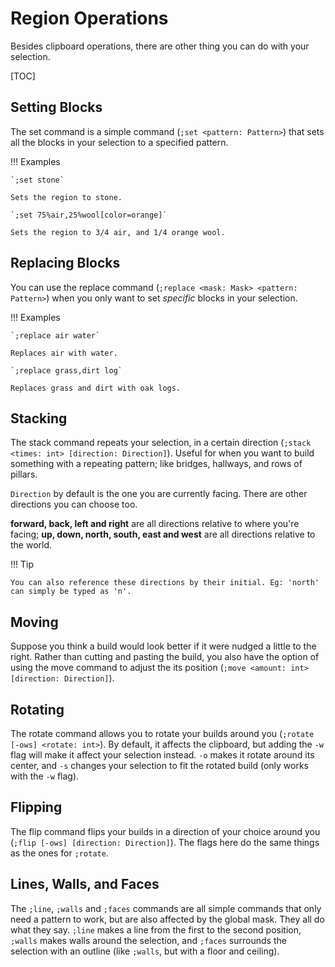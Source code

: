 # Region Operations

Besides clipboard operations, there are other thing you can do with your selection.

[TOC]

## Setting Blocks

The set command is a simple command (`;set <pattern: Pattern>`) that sets all the blocks in your selection to a specified pattern.

!!! Examples

    `;set stone`
    
    Sets the region to stone.
    
    `;set 75%air,25%wool[color=orange]`
    
    Sets the region to 3/4 air, and 1/4 orange wool.

## Replacing Blocks

You can use the replace command (`;replace <mask: Mask> <pattern: Pattern>`) when you only want to set _specific_ blocks in your selection.

!!! Examples

    `;replace air water`
    
    Replaces air with water.
    
    `;replace grass,dirt log`
    
    Replaces grass and dirt with oak logs.

## Stacking

The stack command repeats your selection, in a certain direction (`;stack <times: int> [direction: Direction]`). Useful for when you want to build something with a repeating pattern; like bridges, hallways, and rows of pillars.

`Direction` by default is the one you are currently facing. There are other directions you can choose too.

**forward, back, left and right** are all directions relative to where you're facing;  **up, down, north, south, east and west** are all directions relative to the world.

!!! Tip

    You can also reference these directions by their initial. Eg: 'north' can simply be typed as 'n'.

## Moving

Suppose you think a build would look better if it were nudged a little to the right. Rather than cutting and pasting the build, you also have the option of using the move command to adjust the its position (`;move <amount: int> [direction: Direction]`).

## Rotating

The rotate command allows you to rotate your builds around you (`;rotate [-ows] <rotate: int>`). By default, it affects the clipboard, but adding the `-w` flag will make it affect your selection instead. `-o` makes it rotate around its center, and `-s` changes your selection to fit the rotated build (only works with the `-w` flag).

## Flipping

The flip command flips your builds in a direction of your choice around you (`;flip [-ows] [direction: Direction]`). The flags here do the same things as the ones for `;rotate`.

## Lines, Walls, and Faces

The `;line`, `;walls` and `;faces` commands are all simple commands that only need a pattern to work, but are also affected by the global mask. They all do what they say. `;line` makes a line from the first to the second position, `;walls` makes walls around the selection, and `;faces` surrounds the selection with an outline (like `;walls`, but with a floor and ceiling).